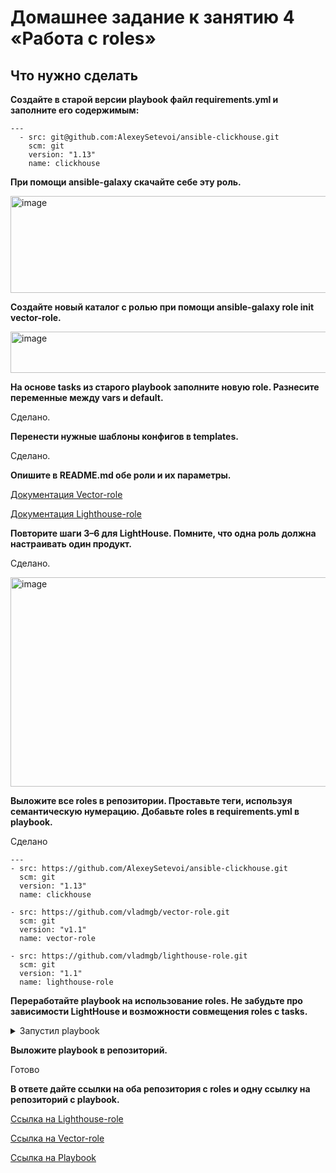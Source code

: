 # Домашнее задание к занятию 4 «Работа с roles»
## Что нужно сделать

**Создайте в старой версии playbook файл requirements.yml и заполните его содержимым:**

```
---
  - src: git@github.com:AlexeySetevoi/ansible-clickhouse.git
    scm: git
    version: "1.13"
    name: clickhouse 
```

**При помощи ansible-galaxy скачайте себе эту роль.**

<img width="1085" height="155" alt="image" src="https://github.com/user-attachments/assets/8dd8d5d4-3fd7-4491-8503-de278d855a16" />


**Создайте новый каталог с ролью при помощи ansible-galaxy role init vector-role.**

<img width="1042" height="66" alt="image" src="https://github.com/user-attachments/assets/0c8b13ae-94f2-48df-8088-51876d4be3c5" />


**На основе tasks из старого playbook заполните новую role. Разнесите переменные между vars и default.**

Сделано.

**Перенести нужные шаблоны конфигов в templates.**

Сделано.

**Опишите в README.md обе роли и их параметры.**

[Документация Vector-role](https://github.com/vladmgb/hw-ansible-roles/blob/main/playbook/roles/vector-role/README.md)

[Документация Lighthouse-role](https://github.com/vladmgb/hw-ansible-roles/blob/main/playbook/roles/lighthouse-role/README.md)

**Повторите шаги 3–6 для LightHouse. Помните, что одна роль должна настраивать один продукт.**

Сделано.

<img width="902" height="335" alt="image" src="https://github.com/user-attachments/assets/6fd536cb-36b5-4849-a596-b5e828c1fd92" />


**Выложите все roles в репозитории. Проставьте теги, используя семантическую нумерацию. Добавьте roles в requirements.yml в playbook.**

Сделано

```
---
- src: https://github.com/AlexeySetevoi/ansible-clickhouse.git
  scm: git
  version: "1.13"
  name: clickhouse

- src: https://github.com/vladmgb/vector-role.git
  scm: git
  version: "v1.1"
  name: vector-role

- src: https://github.com/vladmgb/lighthouse-role.git
  scm: git
  version: "1.1"
  name: lighthouse-role

```

**Переработайте playbook на использование roles. Не забудьте про зависимости LightHouse и возможности совмещения roles с tasks.**

<details>
<summary>Запустил playbook</summary>
  
 ```

vova@Mynote:/mnt/c/Users/Vova$ ansible-playbook -i hw-ansible-roles/playbook/inventory/prod.yml hw-ansible-roles/playbook/site.yml

PLAY [Install Clickhouse] **********************************************************************************************************
TASK [Gathering Facts] *************************************************************************************************************ok: [clickhouse-01]

TASK [clickhouse : Include OS Family Specific Variables] ***************************************************************************ok: [clickhouse-01]

TASK [clickhouse : include_tasks] **************************************************************************************************included: /mnt/c/Users/Vova/hw-ansible-roles/playbook/roles/clickhouse/tasks/precheck.yml for clickhouse-01

TASK [clickhouse : Requirements check | Checking sse4_2 support] *******************************************************************ok: [clickhouse-01]

TASK [clickhouse : Requirements check | Not supported distribution && release] *****************************************************skipping: [clickhouse-01]

TASK [clickhouse : include_tasks] **************************************************************************************************included: /mnt/c/Users/Vova/hw-ansible-roles/playbook/roles/clickhouse/tasks/params.yml for clickhouse-01

TASK [clickhouse : Set clickhouse_service_enable] **********************************************************************************ok: [clickhouse-01]

TASK [clickhouse : Set clickhouse_service_ensure] **********************************************************************************ok: [clickhouse-01]

TASK [clickhouse : include_tasks] **************************************************************************************************included: /mnt/c/Users/Vova/hw-ansible-roles/playbook/roles/clickhouse/tasks/install/yum.yml for clickhouse-01

TASK [clickhouse : Install by YUM | Ensure clickhouse repo installed] **************************************************************ok: [clickhouse-01]

TASK [clickhouse : Install by YUM | Ensure clickhouse package installed (latest)] **************************************************skipping: [clickhouse-01]

TASK [clickhouse : Install by YUM | Ensure clickhouse package installed (version 25.3.4.190)] **************************************ok: [clickhouse-01]

TASK [clickhouse : include_tasks] **************************************************************************************************included: /mnt/c/Users/Vova/hw-ansible-roles/playbook/roles/clickhouse/tasks/configure/sys.yml for clickhouse-01

TASK [clickhouse : Check clickhouse config, data and logs] *************************************************************************ok: [clickhouse-01] => (item=/var/log/clickhouse-server)
ok: [clickhouse-01] => (item=/etc/clickhouse-server)
ok: [clickhouse-01] => (item=/var/lib/clickhouse/tmp/)
ok: [clickhouse-01] => (item=/var/lib/clickhouse/)

TASK [clickhouse : Config | Create config.d folder] ********************************************************************************ok: [clickhouse-01]

TASK [clickhouse : Config | Create users.d folder] *********************************************************************************ok: [clickhouse-01]

TASK [clickhouse : Config | Generate system config] ********************************************************************************ok: [clickhouse-01]

TASK [clickhouse : Config | Generate users config] *********************************************************************************ok: [clickhouse-01]

TASK [clickhouse : Config | Generate remote_servers config] ************************************************************************skipping: [clickhouse-01]

TASK [clickhouse : Config | Generate macros config] ********************************************************************************skipping: [clickhouse-01]

TASK [clickhouse : Config | Generate zookeeper servers config] *********************************************************************skipping: [clickhouse-01]

TASK [clickhouse : Config | Fix interserver_http_port and intersever_https_port collision] *****************************************skipping: [clickhouse-01]

TASK [clickhouse : Notify Handlers Now] ********************************************************************************************
TASK [clickhouse : include_tasks] **************************************************************************************************included: /mnt/c/Users/Vova/hw-ansible-roles/playbook/roles/clickhouse/tasks/service.yml for clickhouse-01

TASK [clickhouse : Ensure clickhouse-server.service is enabled: True and state: started] *******************************************ok: [clickhouse-01]

TASK [clickhouse : Wait for Clickhouse Server to Become Ready] *********************************************************************ok: [clickhouse-01]

TASK [clickhouse : include_tasks] **************************************************************************************************included: /mnt/c/Users/Vova/hw-ansible-roles/playbook/roles/clickhouse/tasks/configure/db.yml for clickhouse-01

TASK [clickhouse : Set ClickHose Connection String] ********************************************************************************ok: [clickhouse-01]

TASK [clickhouse : Gather list of existing databases] ******************************************************************************ok: [clickhouse-01]

TASK [clickhouse : Config | Delete database config] ********************************************************************************skipping: [clickhouse-01]

TASK [clickhouse : Config | Create database config] ********************************************************************************skipping: [clickhouse-01]

TASK [clickhouse : include_tasks] **************************************************************************************************included: /mnt/c/Users/Vova/hw-ansible-roles/playbook/roles/clickhouse/tasks/configure/dict.yml for clickhouse-01

TASK [clickhouse : Config | Generate dictionary config] ****************************************************************************skipping: [clickhouse-01]

TASK [clickhouse : include_tasks] **************************************************************************************************skipping: [clickhouse-01]

PLAY [Install Vector] **************************************************************************************************************
TASK [Gathering Facts] *************************************************************************************************************ok: [vector-01]

TASK [vector-role : Download vector packages] **************************************************************************************ok: [vector-01]

TASK [vector-role : Install vector packages] ***************************************************************************************ok: [vector-01]

TASK [vector-role : Apply vector template] *****************************************************************************************ok: [vector-01]

TASK [vector-role : Change vector systemd unit] ************************************************************************************ok: [vector-01]

PLAY [Install lighthouse] **********************************************************************************************************
TASK [Gathering Facts] *************************************************************************************************************ok: [lighthouse-01]

TASK [lighthouse-role : Install EPEL repository] ***********************************************************************************ok: [lighthouse-01]

TASK [lighthouse-role : Create Nginx repo file] ************************************************************************************ok: [lighthouse-01]

TASK [lighthouse-role : Update YUM cache] ******************************************************************************************ok: [lighthouse-01]

TASK [lighthouse-role : Install Nginx] *********************************************************************************************ok: [lighthouse-01]

TASK [lighthouse-role : Install Git] ***********************************************************************************************ok: [lighthouse-01]

TASK [lighthouse-role : Configure Nginx] *******************************************************************************************ok: [lighthouse-01]

TASK [lighthouse-role : Clone Lighthouse repository] *******************************************************************************changed: [lighthouse-01]

TASK [lighthouse-role : Disable default Nginx site] ********************************************************************************ok: [lighthouse-01]

TASK [lighthouse-role : Set correct permissions for Lighthouse] ********************************************************************changed: [lighthouse-01]

TASK [lighthouse-role : Configure Lighthouse Nginx site] ***************************************************************************changed: [lighthouse-01]

RUNNING HANDLER [lighthouse-role : Restart Nginx] **********************************************************************************changed: [lighthouse-01]

PLAY RECAP *************************************************************************************************************************
clickhouse-01              : ok=23   changed=0    unreachable=0    failed=0    skipped=10   rescued=0    ignored=0   
lighthouse-01              : ok=12   changed=4    unreachable=0    failed=0    skipped=0    rescued=0    ignored=0
vector-01                  : ok=5    changed=0    unreachable=0    failed=0    skipped=0    rescued=0    ignored=0
```
</details>


**Выложите playbook в репозиторий.**

Готово

**В ответе дайте ссылки на оба репозитория с roles и одну ссылку на репозиторий с playbook.**

[Ссылка на Lighthouse-role](https://github.com/vladmgb/lighthouse-role)

[Ссылка на Vector-role](https://github.com/vladmgb/vector-role)

[Ссылка на Playbook](https://github.com/vladmgb/hw-ansible-roles)
